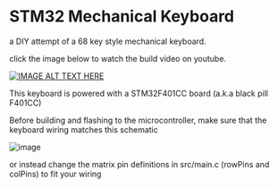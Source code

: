 # STM32 Mechanical Keyboard

a DIY attempt of a 68 key style mechanical keyboard.

click the image below to watch the build video on youtube.

[![IMAGE ALT TEXT HERE](http://img.youtube.com/vi/smThnvXJ02c/0.jpg)](http://www.youtube.com/watch?v=smThnvXJ02c)

This keyboard is powered with a STM32F401CC board (a.k.a black pill F401CC)

Before building and flashing to the microcontroller, make sure that the keyboard wiring matches this schematic

![image](https://user-images.githubusercontent.com/103286009/171072490-12b0d3a3-1370-45db-9883-a4ab201bd165.png)

or instead change the matrix pin definitions in src/main.c (rowPins and colPins) to fit your wiring
